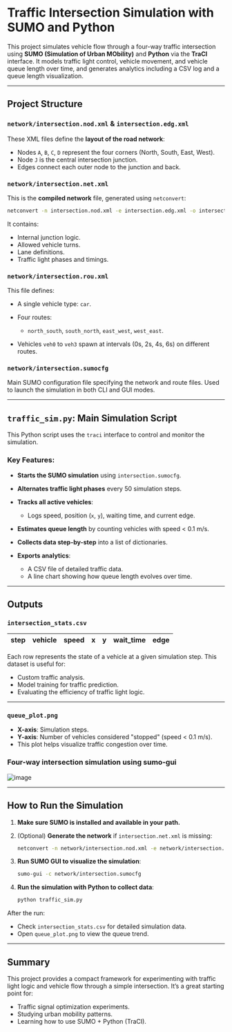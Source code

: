# Traffic Intersection Simulation with SUMO and Python

This project simulates vehicle flow through a four-way traffic intersection using **SUMO (Simulation of Urban MObility)** and **Python** via the **TraCI** interface. It models traffic light control, vehicle movement, and vehicle queue length over time, and generates analytics including a CSV log and a queue length visualization.

---

## Project Structure

### `network/intersection.nod.xml` & `intersection.edg.xml`

These XML files define the **layout of the road network**:

* Nodes `A`, `B`, `C`, `D` represent the four corners (North, South, East, West).
* Node `J` is the central intersection junction.
* Edges connect each outer node to the junction and back.

### `network/intersection.net.xml`

This is the **compiled network** file, generated using `netconvert`:

```bash
netconvert -n intersection.nod.xml -e intersection.edg.xml -o intersection.net.xml
```

It contains:

* Internal junction logic.
* Allowed vehicle turns.
* Lane definitions.
* Traffic light phases and timings.

### `network/intersection.rou.xml`

This file defines:

* A single vehicle type: `car`.
* Four routes:

  * `north_south`, `south_north`, `east_west`, `west_east`.
* Vehicles `veh0` to `veh3` spawn at intervals (0s, 2s, 4s, 6s) on different routes.

### `network/intersection.sumocfg`

Main SUMO configuration file specifying the network and route files. Used to launch the simulation in both CLI and GUI modes.

---

## `traffic_sim.py`: Main Simulation Script

This Python script uses the `traci` interface to control and monitor the simulation.

### Key Features:

* **Starts the SUMO simulation** using `intersection.sumocfg`.
* **Alternates traffic light phases** every 50 simulation steps.
* **Tracks all active vehicles**:

  * Logs speed, position (`x`, `y`), waiting time, and current edge.
* **Estimates queue length** by counting vehicles with speed < 0.1 m/s.
* **Collects data step-by-step** into a list of dictionaries.
* **Exports analytics**:

  * A CSV file of detailed traffic data.
  * A line chart showing how queue length evolves over time.

---

## Outputs

### `intersection_stats.csv`

| step | vehicle | speed | x | y | wait\_time | edge |
| ---- | ------- | ----- | - | - | ---------- | ---- |

Each row represents the state of a vehicle at a given simulation step. This dataset is useful for:

* Custom traffic analysis.
* Model training for traffic prediction.
* Evaluating the efficiency of traffic light logic.

---

### `queue_plot.png`

* **X-axis**: Simulation steps.
* **Y-axis**: Number of vehicles considered "stopped" (speed < 0.1 m/s).
* This plot helps visualize traffic congestion over time.

### Four-way intersection simulation using sumo-gui

![image](https://github.com/user-attachments/assets/2c78477a-5aaf-4420-82e5-226e1ba7192c)

---

## How to Run the Simulation

1. **Make sure SUMO is installed and available in your path.**

2. (Optional) **Generate the network** if `intersection.net.xml` is missing:

   ```bash
   netconvert -n network/intersection.nod.xml -e network/intersection.edg.xml -o network/intersection.net.xml
   ```

3. **Run SUMO GUI to visualize the simulation**:

   ```bash
   sumo-gui -c network/intersection.sumocfg
   ```

4. **Run the simulation with Python to collect data**:

   ```bash
   python traffic_sim.py
   ```

After the run:

* Check `intersection_stats.csv` for detailed simulation data.
* Open `queue_plot.png` to view the queue trend.

---

## Summary

This project provides a compact framework for experimenting with traffic light logic and vehicle flow through a simple intersection. It’s a great starting point for:

* Traffic signal optimization experiments.
* Studying urban mobility patterns.
* Learning how to use SUMO + Python (TraCI).
